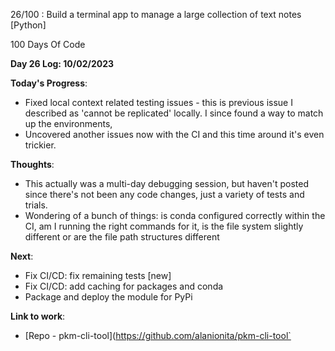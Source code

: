 26/100 : Build a terminal app to manage a large collection of text notes [Python]

100 Days Of Code

**Day 26 Log: 10/02/2023**

**Today's Progress**:
- Fixed local context related testing issues - this is previous issue I described as 'cannot be replicated' locally. I since found a way to match up the environments,
- Uncovered another issues now with the CI and this time around it's even trickier.

**Thoughts**:
- This actually was a multi-day debugging session, but haven't posted since there's not been any code changes, just a variety of tests and trials.
- Wondering of a bunch of things: is conda configured correctly within the CI, am I running the right commands for it, is the file system slightly different or are the file path structures different

**Next**: 
- Fix CI/CD: fix remaining tests [new]
- Fix CI/CD: add caching for packages and conda
- Package and deploy the module for PyPi

**Link to work**: 
- [Repo - pkm-cli-tool](https://github.com/alanionita/pkm-cli-tool`